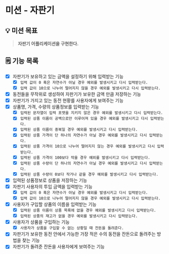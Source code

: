 # 미션 - 자판기

## 💡 미션 목표

> **자판기 어플리케이션을 구현한다.**

## 🗒 기능 목록

- [x] 자판기가 보유하고 있는 금액을 설정하기 위해 입력받는 기능
    - [x] `입력 값이 0 혹은 자연수가 아닐 경우 예외를 발생시키고 다시 입력받는다.`
    - [x] `입력 값이 10으로 나누어 떨어지지 않을 경우 예외를 발생시키고 다시 입력받는다.`
- [x] 동전들을 무작위로 생성하여 자판기가 보유한 금액 만큼 저장하는 기능
- [x] 자판기가 가지고 있는 동전 현황를 사용자에게 보여주는 기능
- [x] 상품명, 가격, 수량의 상품정보를 입력받는 기능
    - [x] `입력된 문자열이 입력 포맷을 지키지 않은 경우 예외를 발생시키고 다시 입력받는다.`
    - [x] `입력된 상품 이름이 공백으로만 이루어져 있을 경우 예외를 발생시키고 다시 입력받는다.`
    - [x] `입력된 상품 이름이 중복일 경우 예외를 발생시키고 다시 입력받는다.`
    - [x] `입력된 상품 가격이 단 하나의 자연수가 아닐 경우 예외를 발생시키고 다시 입력받는다.`
    - [x] `입력된 상품 가격이 10으로 나누어 떨어지지 않는 경우 예외를 발생시키고 다시 입력받는다.`
    - [x] `입력된 상품 가격이 100보다 작을 경우 예외를 발생시키고 다시 입력받는다.`
    - [x] `입력된 상품 수량이 단 하나의 자연수가 아닐 경우 예외를 발생시키고 다시 입력받는다.`
    - [x] `입력된 상품 수량이 0보다 작거나 같을 경우 예외를 발생시키고 다시 입력받는다.`
- [x] 입력된 상품정보로 상품을 저장하는 기능
- [x] 자판기 사용자의 투입 금액을 입력받는 기능
    - [x] `입력 값이 0 혹은 자연수가 아닐 경우 예외를 발생시키고 다시 입력받는다.`
    - [x] `입력 값이 10으로 나누어 떨어지지 않을 경우 예외를 발생시키고 다시 입력받는다.`
- [x] 사용자가 구입할 상품의 이름을 입력받는 기능
    - [x] `입력된 상품 이름이 상품 목록에 없을 경우 예외를 발생시키고 다시 입력받는다.`
    - [x] `입력된 상품의 재고가 없을 경우 예외를 발생시키고 다시 입력받는다.`
- [x] 사용자가 상품을 구입하는 기능
    - [x] `사용자가 상품을 구입할 수 없는 상황일 때 잔돈을 돌려준다.`
- [x] 자판기가 보유한 동전 안에서 가능한 가장 적은 수의 동전을 잔돈으로 돌려주는 방법을 찾는 기능
- [x] 자판기가 돌려준 잔돈을 사용자에게 보여주는 기능

